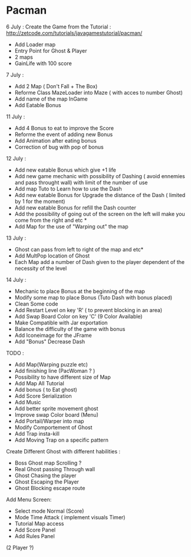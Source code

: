 # Pacman

6 July : Create the Game from the Tutorial : 
http://zetcode.com/tutorials/javagamestutorial/pacman/

+  Add Loader map 
+  Entry Point for Ghost & Player
+  2 maps 
+  GainLife with 100 score 

  
7 July :

+ Add 2 Map ( Don't Fall + The Box) 
+ Reforme Class MazeLoader into Maze ( with acces to number Ghost)
+ Add name of the map InGame
+ Add Eatable Bonus

11 July :

+ Add 4 Bonus to eat to improve the Score 
+ Reforme the event of adding new Bonus
+ Add Animation after eating bonus
+ Correction of bug with pop of bonus

12 July : 

+ Add new eatable Bonus which give +1 life
+ Add new game mechanic with possibility of Dashing ( avoid ennemies and pass throught wall) with limit of the number of use
+ Add map Tuto to Learn how to use the Dash
+ Add new eatable Bonus for Upgrade the distance of the Dash ( limited by 1 for the moment)
+ Add new eatable Bonus for refill the Dash counter
+ Add the possibility of going out of the screen on the left will make you come from the right and etc *
+ Add Map for the use of "Warping out" the map
 
13 July : 

+ Ghost can pass from left to right of the map and etc*
+ Add MultPop location of Ghost
+ Each Map add a number of Dash given to the player dependent of the necessity of the level

14 July : 

+ Mechanic to place Bonus at the beginning of the map
+ Modify some map to place Bonus (Tuto Dash with bonus placed)
+ Clean Some code
+ Add Restart Level on key 'R' ( to prevent blocking in an area)
+ Add Swap Board Color on key 'C' (9 Color Available)
+ Make Compatible with Jar exportation
+ Balance the difficulty of the game with bonus 
+ Add Iconeimage for the JFrame
+ Add "Bonus" Decrease Dash



TODO :
+ Add Map(Warping puzzle etc)
+ Add finishing line (PacWoman ? )
+ Possibility to have different size of Map
+ Add Map All Tutorial
+ Add bonus ( to Eat ghost)
+ Add Score Serialization
+ Add Music
+ Add better sprite movement ghost
+ Improve swap Color board (Menu)
+ Add Portail/Warper into map
+ Modify Comportement of Ghost
+ Add Trap insta-kill
+ Add Moving Trap on a specific pattern

Create Different Ghost with different habilities :
+  Boss Ghost map Scrolling ?
+  Real Ghost passing Through wall
+  Ghost Chasing the player
+  Ghost Escaping the Player
+  Ghost Blocking escape route

Add Menu Screen:
+ Select mode Normal (Score)
+ Mode Time Attack ( implement visuals Timer)
+ Tutorial Map access
+ Add Score Panel
+ Add Rules Panel

(2 Player ?) 



